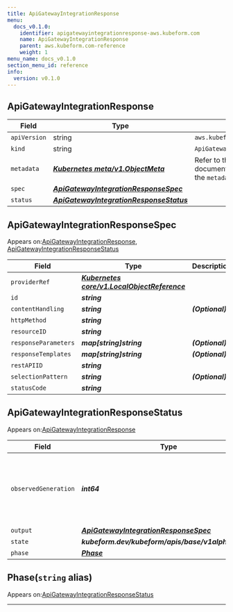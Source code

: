 ```yaml
---
title: ApiGatewayIntegrationResponse
menu:
  docs_v0.1.0:
    identifier: apigatewayintegrationresponse-aws.kubeform.com
    name: ApiGatewayIntegrationResponse
    parent: aws.kubeform.com-reference
    weight: 1
menu_name: docs_v0.1.0
section_menu_id: reference
info:
  version: v0.1.0
---
```


## ApiGatewayIntegrationResponse
| Field | Type | Description |
| ------ | ----- | ----------- |
| `apiVersion` | string | `aws.kubeform.com/v1alpha1` |
|    `kind` | string | `ApiGatewayIntegrationResponse` |
| `metadata` | ***[Kubernetes meta/v1.ObjectMeta](https://kubernetes.io/docs/reference/generated/kubernetes-api/v1.13/#objectmeta-v1-meta)***|Refer to the Kubernetes API documentation for the fields of the `metadata` field.|
| `spec` | ***[ApiGatewayIntegrationResponseSpec](#apigatewayintegrationresponsespec)***||
| `status` | ***[ApiGatewayIntegrationResponseStatus](#apigatewayintegrationresponsestatus)***||
## ApiGatewayIntegrationResponseSpec

Appears on:[ApiGatewayIntegrationResponse](#apigatewayintegrationresponse), [ApiGatewayIntegrationResponseStatus](#apigatewayintegrationresponsestatus)

| Field | Type | Description |
| ------ | ----- | ----------- |
| `providerRef` | ***[Kubernetes core/v1.LocalObjectReference](https://kubernetes.io/docs/reference/generated/kubernetes-api/v1.13/#localobjectreference-v1-core)***||
| `id` | ***string***||
| `contentHandling` | ***string***| ***(Optional)*** |
| `httpMethod` | ***string***||
| `resourceID` | ***string***||
| `responseParameters` | ***map[string]string***| ***(Optional)*** |
| `responseTemplates` | ***map[string]string***| ***(Optional)*** |
| `restAPIID` | ***string***||
| `selectionPattern` | ***string***| ***(Optional)*** |
| `statusCode` | ***string***||
## ApiGatewayIntegrationResponseStatus

Appears on:[ApiGatewayIntegrationResponse](#apigatewayintegrationresponse)

| Field | Type | Description |
| ------ | ----- | ----------- |
| `observedGeneration` | ***int64***| ***(Optional)*** Resource generation, which is updated on mutation by the API Server.|
| `output` | ***[ApiGatewayIntegrationResponseSpec](#apigatewayintegrationresponsespec)***| ***(Optional)*** |
| `state` | ***kubeform.dev/kubeform/apis/base/v1alpha1.State***| ***(Optional)*** |
| `phase` | ***[Phase](#phase)***| ***(Optional)*** |
## Phase(`string` alias)

Appears on:[ApiGatewayIntegrationResponseStatus](#apigatewayintegrationresponsestatus)

---

